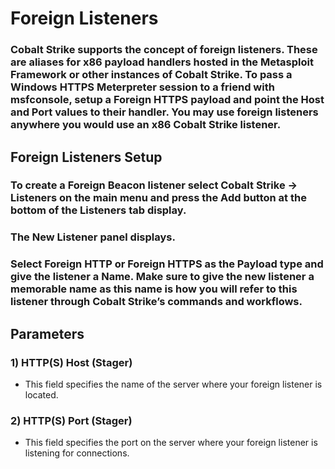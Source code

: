 # Foreign Listeners

### Cobalt Strike supports the concept of foreign listeners. These are aliases for x86 payload handlers hosted in the Metasploit Framework or other instances of Cobalt Strike. To pass a Windows HTTPS Meterpreter session to a friend with msfconsole, setup a Foreign HTTPS payload and point the Host and Port values to their handler. You may use foreign listeners anywhere you would use an x86 Cobalt Strike listener.

## Foreign Listeners Setup

### To create a Foreign Beacon listener select Cobalt Strike -> Listeners on the main menu and press the Add button at the bottom of the Listeners tab display.

### The New Listener panel displays.

### Select Foreign HTTP or Foreign HTTPS as the Payload type and give the listener a Name. Make sure to give the new listener a memorable name as this name is how you will refer to this listener through Cobalt Strike’s commands and workflows.

## Parameters

### 1) HTTP(S) Host (Stager)

 - This field specifies the name of the server where your foreign
listener is located.

### 2) HTTP(S) Port (Stager)

 - This field specifies the port on the server where your foreign
listener is listening for connections.
